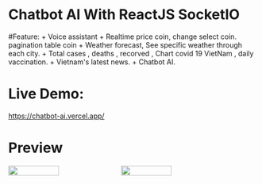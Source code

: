 # Chatbot AI With ReactJS SocketIO

#Feature: 
         + Voice assistant
         + Realtime price coin, change select coin. pagination table coin
         + Weather forecast, See specific weather through each city.
         + Total cases , deaths , recorved , Chart covid 19 VietNam , daily vaccination.
         + Vietnam's latest news.
         + Chatbot AI.
         


# Live Demo:
https://chatbot-ai.vercel.app/

# Preview

  <div style="display: flex; align-items: flex-start" >
   <img src="https://user-images.githubusercontent.com/86564838/131103434-e213a297-aa40-4524-b240-b77cf150f6ed.png" width=45% height=50%>
   <img src="https://user-images.githubusercontent.com/86564838/131104926-978414be-973e-4bc5-a198-a6e753df5039.png" width=45% height=50%>
  </div>

